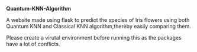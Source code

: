 **Quantum-KNN-Algorithm**

A website made using flask to predict the species of Iris flowers using both Quantum KNN and Classical KNN algorithm,thereby easily comparing them.

Please create a virutal environment before running this as the packages have a lot of conflicts.
